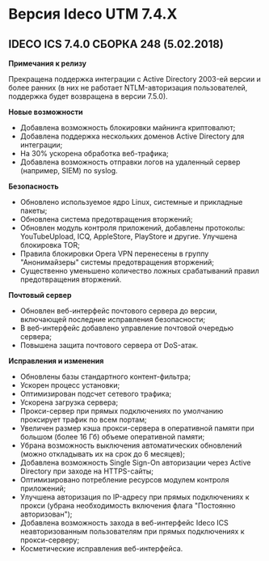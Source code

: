 # Версия Ideco UTM 7.4.X

## **IDECO ICS 7.4.0 СБОРКА 248 (5.02.2018)**

**Примечания к релизу**

Прекращена поддержка интеграции с Active Directory 2003-ей версии и более ранних (в них не работает NTLM-авторизация пользователей, поддержка будет возвращена в версии 7.5.0).

**Новые возможности**

* Добавлена возможность блокировки майнинга криптовалют;
* Добавлена поддержка нескольких доменов Active Directory для интеграции;
* На 30% ускорена обработка веб-трафика;
* Добавлена возможность отправки логов на удаленный сервер (например, SIEM) по syslog.

**Безопасность**

* Обновлено используемое ядро Linux, системные и прикладные пакеты;
* Обновлена система предотвращения вторжений;
* Обновлен модуль контроля приложений, добавлены протоколы: YouTubeUpload, ICQ, AppleStore, PlayStore и другие. Улучшена блокировка TOR;
* Правила блокировки Opera VPN перенесены в группу "Анонимайзеры" системы предотвращения вторжений;
* Существенно уменьшено количество ложных срабатываний правил предотвращения вторжений.

**Почтовый сервер**

* Обновлен веб-интерфейс почтового сервера до версии, включающей последние исправления безопасности;
* В веб-интерфейс добавлено управление почтовой очередью сервера;
* Повышена защита почтового сервера от DoS-атак.

**Исправления и изменения**

* Обновлены базы стандартного контент-фильтра;
* Ускорен процесс установки;
* Оптимизирован подсчет сетевого трафика;
* Ускорена загрузка сервера;
* Прокси-сервер при прямых подключениях по умолчанию проксирует трафик по всем портам;
* Увеличен размер кэша прокси-сервера в оперативной памяти при большом (более 16 Гб) объеме оперативной памяти;
* Убрана возможность выключения автоматических обновлений (можно откладывать их на срок до 6 месяцев);
* Добавлена возможность Single Sign-On авторизации через Active Directory при заходе на HTTPS-сайты;
* Оптимизировано потребление ресурсов модулем контроля приложений;
* Улучшена авторизация по IP-адресу при прямых подключениях к прокси (убрана необходимость включения флага "Постоянно авторизован");
* Добавлена возможность захода в веб-интерфейс Ideco ICS неавторизованным пользователям при прямых подключениях к прокси-серверу;
* Косметические исправления веб-интерфейса.
